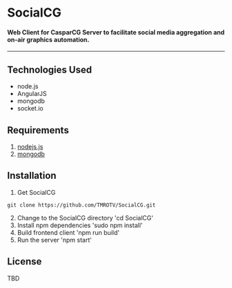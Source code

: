 # SocialCG
#### Web Client for CasparCG Server to facilitate social media aggregation and on-air graphics automation.
--------

## Technologies Used
 - node.js
 - AngularJS
 - mongodb
 - socket.io
 
## Requirements
1. [nodejs.js](http://nodejs.org/)
2. [mongodb](http://www.mongodb.org/)

## Installation
1. Get SocialCG
```
git clone https://github.com/TMROTV/SocialCG.git
```
2. Change to the SocialCG directory
'cd SocialCG'
3. Install npm dependencies
'sudo npm install'
4. Build frontend client
'npm run build'
5. Run the server
'npm start'

## License
TBD
